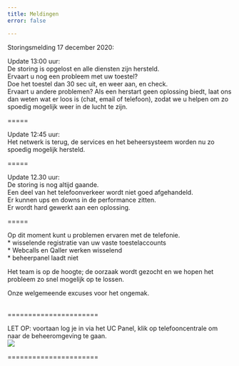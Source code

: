 ```yaml
---
title: Meldingen
error: false

---
```

Storingsmelding 17 december 2020:<br>

Update 13:00 uur:   
De storing is opgelost en alle diensten zijn hersteld.   
Ervaart u nog een probleem met uw toestel?   
Doe het toestel dan 30 sec uit, en weer aan, en check.  
Ervaart u andere problemen? Als een herstart geen oplossing biedt, laat ons dan weten wat er loos is (chat, email of telefoon), zodat we u helpen om zo spoedig mogelijk weer in de lucht te zijn.   
  
=====

Update 12:45 uur:  
Het netwerk is terug, de services en het beheersysteem worden nu zo spoedig mogelijk hersteld.

=====

Update 12.30 uur:  
De storing is nog altijd gaande.  
Een deel van het telefoonverkeer wordt niet goed afgehandeld.  
Er kunnen ups en downs in de performance zitten.  
Er wordt hard gewerkt aan een oplossing.

=====

Op dit moment kunt u problemen ervaren met de telefonie.  
\* wisselende registratie van uw vaste toestelaccounts  
\* Webcalls en Qaller werken wisselend  
\* beheerpanel laadt niet

Het team is op de hoogte; de oorzaak wordt gezocht en we hopen het probleem zo snel mogelijk op te lossen.

Onze welgemeende excuses voor het ongemak.  
<br>

======================

LET OP: voortaan log je in via het UC Panel, klik op telefooncentrale om naar de beheeromgeving te gaan.  
<img src="https://res.cloudinary.com/callvoip/image/upload/v1605526837/panelswitch_dxfj6a.png">

======================